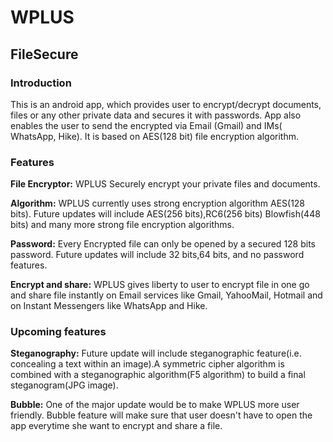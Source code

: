 # WPLUS
## FileSecure

### Introduction
This is an android app, which provides user to encrypt/decrypt documents, files or any other private data and secures it with passwords. App also enables the user to send the encrypted via Email (Gmail) and IMs( WhatsApp, Hike). It is based on AES(128 bit) file encryption algorithm.

### Features

**File Encryptor:** WPLUS Securely encrypt your private files and documents.

**Algorithm:** WPLUS currently uses strong encryption algorithm AES(128 bits). Future updates will include AES(256 bits),RC6(256 bits) Blowfish(448 bits) and many more strong file encryption algorithms.

**Password:** Every Encrypted file can only be opened by a secured 128 bits password. Future updates will include 32 bits,64 bits, and no password features.

**Encrypt and share:** WPLUS gives liberty to user to encrypt file in one go and share file instantly on Email services like Gmail, YahooMail, Hotmail and on Instant Messengers like WhatsApp and Hike.

### Upcoming features

**Steganography:** Future update will include steganographic feature(i.e. concealing a text within an image).A symmetric cipher algorithm is combined with a steganographic algorithm(F5 algorithm) to build a final steganogram(JPG image).

**Bubble:** One of the major update would be to make WPLUS more user friendly. Bubble feature will make sure that user doesn't have to open the app everytime she want to encrypt and share a file.



